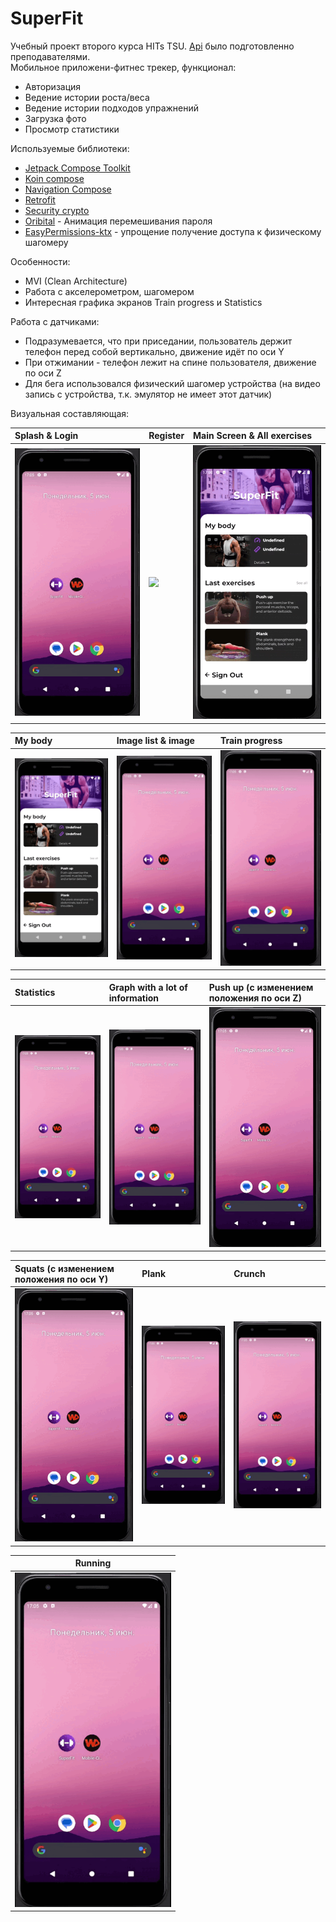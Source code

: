 # SuperFit

Учебный проект второго курса HITs TSU. [Api](http://fitness.wsmob.xyz:22169/?urls.primaryName=Fitness#/) было подготовленно преподавателями.  
Мобильное приложени-фитнес трекер, функционал:
- Авторизация
- Ведение истории роста/веса
- Ведение истории подходов упражнений
- Загрузка фото
- Просмотр статистики

Используемые библиотеки:
- [Jetpack Compose Toolkit](https://developer.android.com/jetpack/compose)
- [Koin compose](https://insert-koin.io/docs/quickstart/android-compose/)
- [Navigation Compose](https://developer.android.com/jetpack/compose/navigation)
- [Retrofit](https://square.github.io/retrofit/)
- [Security crypto](https://developer.android.com/jetpack/androidx/releases/security)
- [Oribital](https://github.com/skydoves/Orbital) - Анимация перемешивания пароля
- [EasyPermissions-ktx](https://github.com/vmadalin/easypermissions-ktx) - упрощение получение доступа к физическому шагомеру

Особенности:
- MVI (Clean Architecture)
- Работа с акселерометром, шагомером
- Интересная графика экранов Train progress и Statistics

Работа с датчиками:
- Подразумевается, что при приседании, пользователь держит телефон перед собой вертикально, движение идёт по оси Y
- При отжимании - телефон лежит на спине пользователя, движение по оси Z
- Для бега использовался физический шагомер устройства (на видео запись с устройства, т.к. эмулятор не имеет этот датчик)

Визуальная составляющая:

|  Splash & Login  |  Register  |  Main Screen & All exercises  |
|:---|:---|:---|
|  <img src="media/splash_login.gif" width=250/>  |  <img src="media/register" width=250/>  |  <img src="media/main_all_exercises.gif" width=250/>  |


|  My body  |  Image list & image  |  Train progress  |
|:---|:---|:---|
|  <img src="media/my_body.gif" width=250/>  |   <img src="media/splash_login.gif" width=250/> | <img src="media/splash_login.gif" width=250/>   |

|  Statistics  |  Graph with a lot of information  |  Push up (с изменением положения по оси Z)  |
|:---|:---|:---|
|  <img src="media/splash_login.gif" width=250/>  |  <img src="media/splash_login.gif" width=250/>  |  <img src="media/splash_login.gif" width=250/>  |

|  Squats (с изменением положения по оси Y)  |  Plank  |  Crunch  |
|:---|:---|:---|
|  <img src="media/splash_login.gif" width=250/>  |  <img src="media/splash_login.gif" width=250/>  |  <img src="media/splash_login.gif" width=250/>  |

| Running  |
|---|
| <img src="media/splash_login.gif" width=250/>  |
